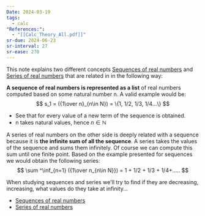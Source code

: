 ```yaml
---
Date: 2024-03-19
tags:
  - calc
"References:":
  - "[[Calc_Theory_All.pdf]]"
sr-due: 2024-06-23
sr-interval: 27
sr-ease: 270
---
```

This note explains two different concepts [Sequences of real numbers](Sequences%20of%20real%20numbers.md) and [Series of real numbers](Series%20of%20real%20numbers) that are related in in the following way: 

**A sequence of real numbers is represented as a list** of real numbers computed based on some natural number n. A valid example would be: 
$$
s_1 = ({1\over n}_{n\in N}) = \{1, 1/2, 1/3, 1/4...\}
$$
+ See that for every value of a new term of the sequence is obtained. 
+ n takes natural values, hence $n \in \mathbb{N}$

A series of real numbers on the other side is deeply related with a sequence because it is **the infinite sum of all the sequence**. A series takes the values of the sequence and sums them infinitely.  Of course we can compute this sum until one finite point. Based on the example presented for sequences we would obtain the following series: 
$$
\sum ^\inf_{n=1} ({1\over n_{n\in N}}) = 1 + 1/2 + 1/3 + 1/4+.....
$$


When studying sequences and series we'll try to find if they are decreasing, increasing, what values do they take at infinity...

+ [Sequences of real numbers](Sequences%20of%20real%20numbers.md)
+ [Series of real numbers](Series%20of%20real%20numbers)